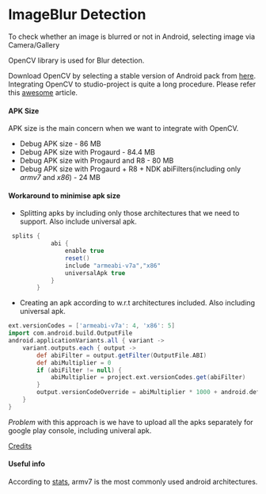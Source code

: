 # ImageBlur Detection

To check whether an image is blurred or not in Android, selecting image via Camera/Gallery


OpenCV library is used for Blur detection.

Download OpenCV by selecting a stable version of Android pack from [here](https:opencv.org/releases.html).
Integrating OpenCV to studio-project is quite a long procedure. Please refer this [awesome](https:medium.com/@sukritipaul005/a-beginners-guide-to-installing-opencv-android-in-android-studio-ea46a7b4f2d3) article.


#### APK Size
APK size is the main concern when we want to integrate with OpenCV.
* Debug APK size -  86 MB
* Debug APK size with Progaurd - 84.4 MB
* Debug APK size with Progaurd and R8 - 80 MB
* Debug APK size with Progaurd + R8 + NDK abiFilters(including only _armv7_ and _x86_)  - 24 MB


#### Workaround to minimise apk size

* Splitting apks by including only those architectures that we need to support. Also include universal apk.
```groovy
 splits {
            abi {
                enable true
                reset()
                include "armeabi-v7a","x86"
                universalApk true
            }
        }
 ```
 * Creating an apk according to w.r.t architectures included. Also including universal apk.
 ```groovy
 ext.versionCodes = ['armeabi-v7a': 4, 'x86': 5]
 import com.android.build.OutputFile
 android.applicationVariants.all { variant ->
     variant.outputs.each { output ->
         def abiFilter = output.getFilter(OutputFile.ABI)
         def abiMultiplier = 0
         if (abiFilter != null) {
             abiMultiplier = project.ext.versionCodes.get(abiFilter)
         }
         output.versionCodeOverride = abiMultiplier * 1000 + android.defaultConfig.versionCode
     }
 }
 ```

 *Problem* with this approach is we have to upload all the apks separately for google play console, including univeral apk.

[Credits](https://stackoverflow.com/a/45074929/5785930)

#### Useful info
According to [stats](https://stackoverflow.com/a/33230181/5785930), armv7 is the most commonly used android architectures.